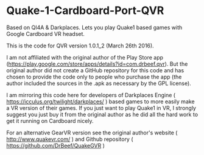 # Quake-1-Cardboard-Port-QVR
Based on QI4A &amp; Darkplaces. Lets you play Quake1 based games with Google Cardboard VR headset.

This is the code for QVR version 1.0.1_2 (March 26th 2016).

I am not affiliated with the original author of the Play Store app (https://play.google.com/store/apps/details?id=com.drbeef.qvr). But the original author did not create a GitHub repository for this code and has chosen to provide the code only to people who purchase the app (the author included the sources in the .apk as necessary by the GPL license).

I am mirroring this code here for developers of Darkplaces Engine ( https://icculus.org/twilight/darkplaces/ ) based games to more easily make a VR version of their games. If you just want to play Quake1 in VR, I strongly suggest you just buy it from the original author as he did all the hard work to get it running on Cardboard nicely. 

For an alternative GearVR version see the original author's website ( http://www.quakevr.com/ ) and Github repository ( https://github.com/DrBeef/QuakeGVR )
